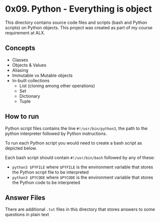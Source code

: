 # 0x09. Python - Everything is object
This directory contains source code files and scripts (bash and Python scripts) on Python objects. This project was created as part of my course requirement at ALX.

## Concepts
* Classes
* Objects & Values
* Aliasing
* Immutable vs Mutable objects
* In-built collections
  * List (cloning among other operations)
  * Set
  * Dictionary
  * Tuple

## How to run
Python script files contains the line `#!/usr/bin/python3`, the path to the python interpreter followed by Python instructions.

To run each Python script you would need to create a bash script as depicted below.

Each bash script should contain `#!/usr/bin/bash` followed by any of these:
* `python3 $PYFILE` where `$PYFILE` is the environment variable that stores the Python script file to be interpreted
* `python3 $PYCODE` where `$PYCODE` is the environment variable that stores the Python code to be interpreted

## Answer Files
There are additional `.txt` files in this directory that stores answers to some questions in plain text
